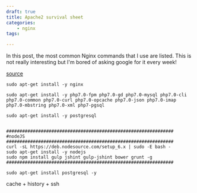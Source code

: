 ```yaml
---
draft: true
title: Apache2 survival sheet
categories:
    - nginx
tags:

---
```


In this post, the most common Nginx commands that I use are listed. This is not really interesting but I'm bored of asking google for it every week!

[source](https://www.geek17.com/fr/content/debian-9-stretch-installer-et-configurer-la-derniere-version-de-nginx-et-php-7-fpm-63)

    sudo apt-get install -y nginx
    
    sudo apt-get install -y php7.0-fpm php7.0-gd php7.0-mysql php7.0-cli php7.0-common php7.0-curl php7.0-opcache php7.0-json php7.0-imap php7.0-mbstring php7.0-xml php7-pgsql
    
    sudo apt-get install -y postgresql

    
    ###############################################################
    #nodeJS
    ###############################################################
    curl -sL https://deb.nodesource.com/setup_6.x | sudo -E bash -
    sudo apt-get install -y nodejs
    sudo npm install gulp jshint gulp-jshint bower grunt -g
    ###############################################################

    sudo apt-get install postgresql -y

cache + history + ssh